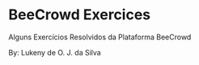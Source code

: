 # BeeCrowd Exercices

 Alguns Exercícios Resolvidos da Plataforma BeeCrowd

 By: Lukeny  de O. J. da Silva
